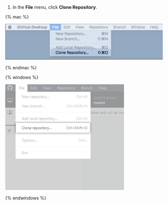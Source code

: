 1. In the **File** menu, click **Clone Repository**.

  {% mac %}

  ![Clone menu option in the Mac app](/assets/images/help/desktop/clone-file-menu-mac.png)

  {% endmac %}

  {% windows %}

  ![Clone menu option in the Windows app](/assets/images/help/desktop/clone-file-menu-windows.png)

  {% endwindows %}
